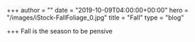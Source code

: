 +++
author = ""
date = "2019-10-09T04:00:00+00:00"
hero = "/images/iStock-FallFoliage_0.jpg"
title = "Fall"
type = "blog"

+++
Fall is the season to be pensive